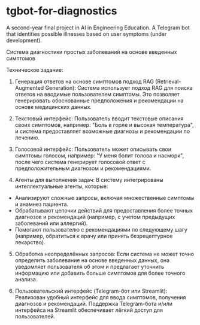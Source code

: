 # tgbot-for-diagnostics
A second-year final project in AI in Engineering Education. A Telegram bot that identifies possible illnesses based on user symptoms (under development).

Система диагностики простых заболеваний на основе введенных симптомов

Техническое задание:
1. Генерация ответов на основе симптомов подход RAG (Retrieval-Augmented Generation):
Система использует подход RAG для поиска ответов на вводимые пользователем симптомы. Это позволяет генерировать обоснованные предположения и рекомендации на основе медицинских данных.

2. Текстовый интерфейс:
Пользователь вводит текстовые описания своих симптомов, например: "Боль в горле и высокая температура", и система предоставляет возможные диагнозы и рекомендации по лечению.

3. Голосовой интерфейс:
Пользователь может описывать свои симптомы голосом, например: "У меня болит голова и насморк", после чего система генерирует голосовой ответ с предположительным диагнозом и рекомендациями.

4. Агенты для выполнения задач:
В систему интегрированы интеллектуальные агенты, которые:
- Анализируют сложные запросы, включая множественные симптомы и анамнез пациента.
- Обрабатывают цепочки действий для предоставления более точных диагнозов и рекомендаций (например, с учетом предыдущих заболеваний или аллергий).
- Помогают пользователю с рекомендациями по следующему шагу (например, обратиться к врачу или принять безрецептурное лекарство).

5. Обработка неопределённых запросов:
Если система не может точно определить заболевание на основе введенных данных, она уведомляет пользователя об этом и предлагает уточнить информацию или добавить больше симптомов для более точного анализа.

6. Пользовательский интерфейс (Telegram-бот или Streamlit):
Реализован удобный интерфейс для ввода симптомов, получения диагнозов и рекомендаций. Поддержка Telegram-бота и/или интерфейса на Streamlit обеспечивает лёгкий доступ для пользователей.
